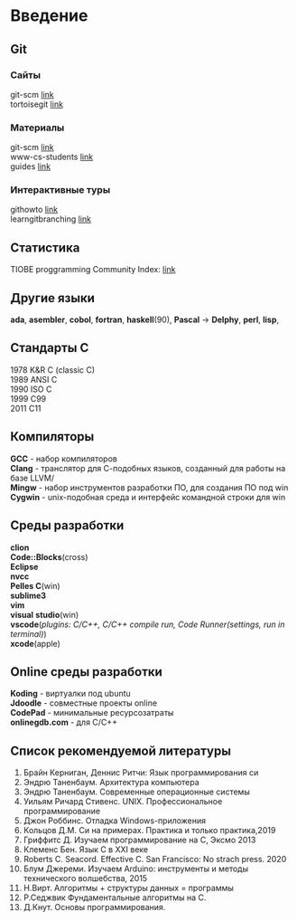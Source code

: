 # Введение

## Git

### Сайты

git-scm [link](https://git-scm.com/)  
tortoisegit [link](https://tortoisegit.org/)  

### Материалы

git-scm [link](https://git-scm.com/book/ru/v2)  
www-cs-students [link](http://www-cs-students.stanford.edu/~blynn/gitmagic/intl/ru/)  
guides [link](https://guides.github.com/activities/hello-world/)  

### Интерактивные туры

githowto [link](https://githowto.com/ru)  
learngitbranching [link](https://learngitbranching.js.org/?locale=ru_RU)  

## Cтатистика

TIOBE proggramming Community Index: [link](http://www.tiobe.com/tiobe-index/)

## Другие языки

**ada**, **asembler**, **cobol**, **fortran**, **haskell**(90), **Pascal** -> **Delphy**, **perl**, **lisp**,  

## Стандарты C

1978 K&R C (classic C)  
1989 ANSI C  
1990 ISO C  
1999 C99  
2011 C11  

## Компиляторы

**GCC** - набор компиляторов  
**Clang** - транслятор для С-подобных языков, созданный для работы на базе LLVM/  
**Mingw** - набор инструментов разработки ПО, для создания ПО под win  
**Cygwin** - unix-подобная среда и интерфейс командной строки для win  

## Среды разработки

**clion**  
**Code::Blocks**(cross)  
**Eclipse**  
**nvcc**  
**Pelles C**(win)  
**sublime3**  
**vim**  
**visual** **studio**(win)  
**vscode**(_plugins: C/C++, C/C++ compile run, Code Runner(settings, run in terminal)_)  
**xcode**(apple)  

## Online среды разработки

**Koding** - виртуалки под ubuntu  
**Jdoodle** - совместные проекты online  
**CodePad** - минимальные ресурсозатраты  
**onlinegdb.com** - для С/С++

## Список рекомендуемой литературы

1. Брайн Керниган, Деннис Ритчи: Язык программирования си
2. Эндрю Таненбаум. Архитектура компьютера
3. Эндрю Таненбаум. Современные операционные системы
4. Уильям Ричард Стивенс. UNIX. Профессиональное программирование
5. Джон Роббинс. Отладка Windows-приложения
6. Кольцов Д.М. Си на примерах. Практика и только практика,2019
7. Гриффитс Д. Изучаем программирование на С, Эксмо 2013
8. Клеменс Бен. Язык С в XXI веке
9. Roberts C. Seacord. Effective C. San Francisco: No strach press. 2020
10. Блум Джереми. Изучаем Arduino: инструменты и методы технического волшебства, 2015
11. Н.Вирт. Алгоритмы + структуры данных = программы
12. Р.Седжвик Фундаментальные алгоритмы на C.
13. Д.Кнут. Основы программирования.
